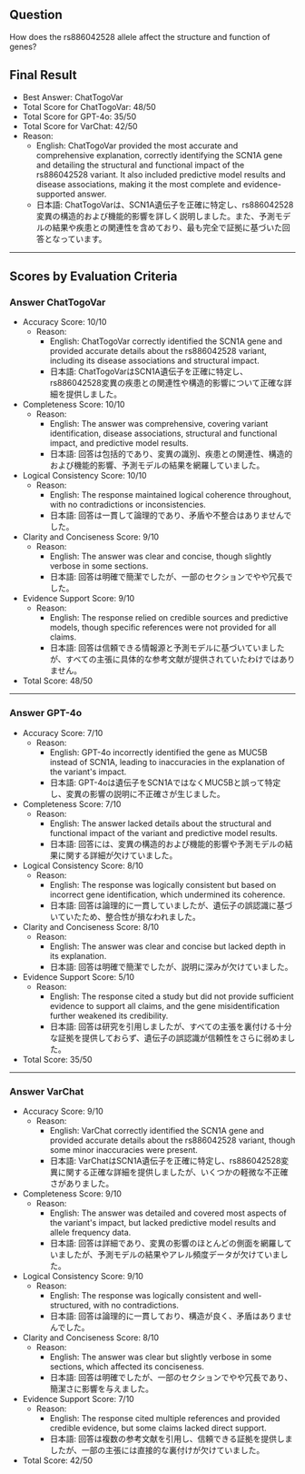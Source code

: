 ## Question

How does the rs886042528 allele affect the structure and function of genes?

## Final Result

- Best Answer: ChatTogoVar
- Total Score for ChatTogoVar: 48/50
- Total Score for GPT-4o: 35/50
- Total Score for VarChat: 42/50
- Reason:
  - English: ChatTogoVar provided the most accurate and comprehensive explanation, correctly identifying the SCN1A gene and detailing the structural and functional impact of the rs886042528 variant. It also included predictive model results and disease associations, making it the most complete and evidence-supported answer.
  - 日本語: ChatTogoVarは、SCN1A遺伝子を正確に特定し、rs886042528変異の構造的および機能的影響を詳しく説明しました。また、予測モデルの結果や疾患との関連性を含めており、最も完全で証拠に基づいた回答となっています。

---

## Scores by Evaluation Criteria

### Answer ChatTogoVar
- Accuracy Score: 10/10
  - Reason: 
    - English: ChatTogoVar correctly identified the SCN1A gene and provided accurate details about the rs886042528 variant, including its disease associations and structural impact.
    - 日本語: ChatTogoVarはSCN1A遺伝子を正確に特定し、rs886042528変異の疾患との関連性や構造的影響について正確な詳細を提供しました。
- Completeness Score: 10/10
  - Reason: 
    - English: The answer was comprehensive, covering variant identification, disease associations, structural and functional impact, and predictive model results.
    - 日本語: 回答は包括的であり、変異の識別、疾患との関連性、構造的および機能的影響、予測モデルの結果を網羅していました。
- Logical Consistency Score: 10/10
  - Reason: 
    - English: The response maintained logical coherence throughout, with no contradictions or inconsistencies.
    - 日本語: 回答は一貫して論理的であり、矛盾や不整合はありませんでした。
- Clarity and Conciseness Score: 9/10
  - Reason: 
    - English: The answer was clear and concise, though slightly verbose in some sections.
    - 日本語: 回答は明確で簡潔でしたが、一部のセクションでやや冗長でした。
- Evidence Support Score: 9/10
  - Reason: 
    - English: The response relied on credible sources and predictive models, though specific references were not provided for all claims.
    - 日本語: 回答は信頼できる情報源と予測モデルに基づいていましたが、すべての主張に具体的な参考文献が提供されていたわけではありません。
- Total Score: 48/50

---

### Answer GPT-4o
- Accuracy Score: 7/10
  - Reason: 
    - English: GPT-4o incorrectly identified the gene as MUC5B instead of SCN1A, leading to inaccuracies in the explanation of the variant's impact.
    - 日本語: GPT-4oは遺伝子をSCN1AではなくMUC5Bと誤って特定し、変異の影響の説明に不正確さが生じました。
- Completeness Score: 7/10
  - Reason: 
    - English: The answer lacked details about the structural and functional impact of the variant and predictive model results.
    - 日本語: 回答には、変異の構造的および機能的影響や予測モデルの結果に関する詳細が欠けていました。
- Logical Consistency Score: 8/10
  - Reason: 
    - English: The response was logically consistent but based on incorrect gene identification, which undermined its coherence.
    - 日本語: 回答は論理的に一貫していましたが、遺伝子の誤認識に基づいていたため、整合性が損なわれました。
- Clarity and Conciseness Score: 8/10
  - Reason: 
    - English: The answer was clear and concise but lacked depth in its explanation.
    - 日本語: 回答は明確で簡潔でしたが、説明に深みが欠けていました。
- Evidence Support Score: 5/10
  - Reason: 
    - English: The response cited a study but did not provide sufficient evidence to support all claims, and the gene misidentification further weakened its credibility.
    - 日本語: 回答は研究を引用しましたが、すべての主張を裏付ける十分な証拠を提供しておらず、遺伝子の誤認識が信頼性をさらに弱めました。
- Total Score: 35/50

---

### Answer VarChat
- Accuracy Score: 9/10
  - Reason: 
    - English: VarChat correctly identified the SCN1A gene and provided accurate details about the rs886042528 variant, though some minor inaccuracies were present.
    - 日本語: VarChatはSCN1A遺伝子を正確に特定し、rs886042528変異に関する正確な詳細を提供しましたが、いくつかの軽微な不正確さがありました。
- Completeness Score: 9/10
  - Reason: 
    - English: The answer was detailed and covered most aspects of the variant's impact, but lacked predictive model results and allele frequency data.
    - 日本語: 回答は詳細であり、変異の影響のほとんどの側面を網羅していましたが、予測モデルの結果やアレル頻度データが欠けていました。
- Logical Consistency Score: 9/10
  - Reason: 
    - English: The response was logically consistent and well-structured, with no contradictions.
    - 日本語: 回答は論理的に一貫しており、構造が良く、矛盾はありませんでした。
- Clarity and Conciseness Score: 8/10
  - Reason: 
    - English: The answer was clear but slightly verbose in some sections, which affected its conciseness.
    - 日本語: 回答は明確でしたが、一部のセクションでやや冗長であり、簡潔さに影響を与えました。
- Evidence Support Score: 7/10
  - Reason: 
    - English: The response cited multiple references and provided credible evidence, but some claims lacked direct support.
    - 日本語: 回答は複数の参考文献を引用し、信頼できる証拠を提供しましたが、一部の主張には直接的な裏付けが欠けていました。
- Total Score: 42/50